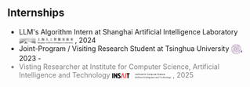 <!-- ## Internships -->
<h2 id="internships">
  Internships
</h2>
<ul style="margin:0 0 5px;">
  <li>LLM's Algorithm Intern at Shanghai Artificial Intelligence Laboratory <img class="mini-img"  src="images/pjlab-logo.png" style="vertical-align: middle;" alt="Logo" width="110"> , 2024</li>
  <li>Joint-Program / Visiting Research Student at Tsinghua University <img class="mini-img"  src="images/tsinghua-logo.png" style="vertical-align: middle;" alt="Logo" width="20">, 2023 - </li>
  <li style="color: gray;">Visting Researcher at Institute for Computer Science, Artificial Intelligence and Technology <img class="mini-img"  src="images/insait-logo.png" style="vertical-align: middle;" alt="Logo" width="120"> , 2025</li>
</ul>
